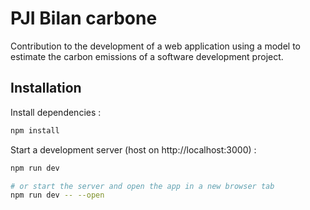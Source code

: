 # PJI Bilan carbone

Contribution to the development of a web application using a model to estimate the carbon emissions of a software development project.

## Installation

Install dependencies :

```bash
npm install
```

Start a development server (host on http://localhost:3000) :

```bash
npm run dev

# or start the server and open the app in a new browser tab
npm run dev -- --open
```

